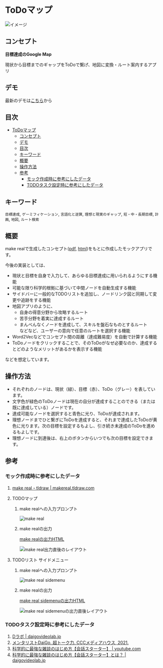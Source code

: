 # ToDoマップ

![イメージ](images/ToDoマップ.png)

## コンセプト

**目標達成のGoogle Map**

現状から目標までのギャップをToDoで繋げ、地図に変換・ルート案内するアプリ

## デモ

最新のデモは[こちら](https://zeke320-todo-map.vercel.app/)から

## 目次

- [ToDoマップ](#todoマップ)
  - [コンセプト](#コンセプト)
  - [デモ](#デモ)
  - [目次](#目次)
  - [キーワード](#キーワード)
  - [概要](#概要)
  - [操作方法](#操作方法)
  - [参考](#参考)
    - [モック作成時に参考にしたデータ](#モック作成時に参考にしたデータ)
    - [TODOタスク設定時に参考にしたデータ](#todoタスク設定時に参考にしたデータ)

## キーワード

`目標達成`, `ゲーミフィケーション`, `言語化と逆算`, `理想と現実のギャップ`, `短・中・長期目標`, `計画`, `地図`, `ルート検索`

## 概要

make realで生成したコンセプト([pdf](concepts/todo-map/todo-map-concept.pdf), [html](concepts/todo-map/todo-map-concept.html))をもとに作成したモックアプリです。

今後の実装としては、

- 現状と目標を自身で入力して、あらゆる目標達成に用いられるようにする機能
- 可能な限り科学的根拠に基づいて中間ノードを自動生成する機能
- サイドバーに一般的なTODOリストを追加し、ノードリンク図と同期して変更や追跡をする機能
- 地図アプリのように、
  - 自身の得意分野から攻略するルート
  - 苦手分野を着実に達成するルート
  - まんべんなくノードを達成して、スキルを盤石なものとするルート  
    などなど、ユーザーの意向で任意のルートを選択する機能
- Word2Vecなどでコンセプト間の距離（達成難易度）を自動で計算する機能
- ToDoノードをクリックすることで、そのToDoがなぜ必要なのか、達成するとどのようなメリットがあるかを表示する機能

などを想定しています。

## 操作方法

- それぞれのノードは、現状（緑）、目標（赤）、ToDo（グレー）を表しています。
- 文字色が緑色のToDoノードは現在の自分が達成することのできる（または既に達成している）ノードです。
- 達成可能なノードを選択すると青色に光り、ToDoが達成されます。
- 理想ノードまでひと繋ぎにToDoを達成すると、それまで達成したToDoが黄色に光ります。次の目標を設定するもよし、引き続き未達成のToDoを進めるもよしです。
- 理想ノードに到達後は、右上のボタンからいつでも次の目標を設定できます。

## 参考

### モック作成時に参考にしたデータ

1. [make real・tldraw | makereal.tldraw.com](https://makereal.tldraw.com/)
1. TODOマップ

   1. make realへの入力プロンプト

      ![make real](concepts/todo-map/todo-map-concept.svg)

   1. make realの出力

      [make realの出力HTML](concepts/todo-map/todo-map-concept.html)

      ![make real出力直後のレイアウト](concepts/todo-map/todo-map-concept.png)

1. TODOリスト サイドメニュー

   1. make realへの入力プロンプト

      ![make real sidemenu](concepts/todo-list-sidemenu/todo-list-sidemenu-concept.svg)

   1. make realの出力

      [make real sidemenuの出力HTML](concepts/todo-list-sidemenu/todo-list-sidemenu-concept.html)

      ![make real sidemenuの出力直後レイアウト](concepts/todo-list-sidemenu/todo-list-sidemenu-concept.png)

### TODOタスク設定時に参考にしたデータ

1. [Dラボ | daigovideolab.jp](https://daigovideolab.jp/)
1. [メンタリストDaiGo. 超トーク力. CCCメディアハウス, 2021.](http://books.cccmh.co.jp/list/detail/2112/)
1. [科学的に最強な雑談のはじめ方【会話スターター】 | youtube.com](https://www.youtube.com/watch?v=aPPQPCMrEzo)
1. [科学的に最強な雑談のはじめ方【会話スターター】とは？ | daigovideolab.jp](https://daigovideolab.jp/play/1586367723)
